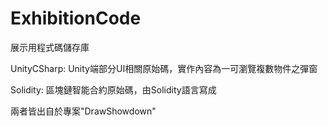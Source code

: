 # ExhibitionCode
展示用程式碼儲存庫

UnityCSharp: 
Unity端部分UI相關原始碼，實作內容為一可瀏覽複數物件之彈窗

Solidity: 
區塊鏈智能合約原始碼，由Solidity語言寫成

兩者皆出自於專案"DrawShowdown"
